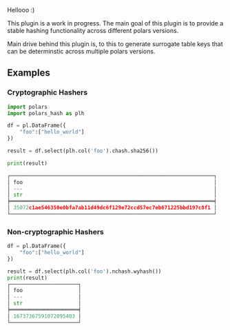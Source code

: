 Hellooo :)

This plugin is a work in progress. The main goal of this plugin is to provide a stable hashing functionality across different polars versions.

Main drive behind this plugin is, to this to generate surrogate table keys that can be determinstic across multiple polars versions.


## Examples
### Cryptographic Hashers

```python
import polars
import polars_hash as plh

df = pl.DataFrame({
    "foo":["hello_world"]
})

result = df.select(plh.col('foo').chash.sha256())

print(result)

┌──────────────────────────────────────────────────────────────────┐
│ foo                                                              │
│ ---                                                              │
│ str                                                              │
╞══════════════════════════════════════════════════════════════════╡
│ 35072c1ae546350e0bfa7ab11d49dc6f129e72ccd57ec7eb671225bbd197c8f1 │
└──────────────────────────────────────────────────────────────────┘
```

### Non-cryptographic Hashers
```python
df = pl.DataFrame({
    "foo":["hello_world"]
})

result = df.select(plh.col('foo').nchash.wyhash())
print(result)
┌──────────────────────┐
│ foo                  │
│ ---                  │
│ str                  │
╞══════════════════════╡
│ 16737367591072095403 │
└──────────────────────┘

```
